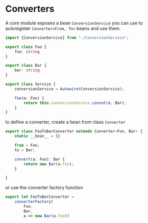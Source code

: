 # Converters

A core module exposes a bean `ConversionService` you can
use to autoregister `Converter<From, To>` beans and use
them.

```ts
import {ConversionService} from "./ConversionService";

export class Foo {
    foo: string
}

export class Bar {
    bar: string
}

export class Service {
    conversionService = Autowire(ConversionService);

    foo(a: Foo) {
        return this.conversionService.convet(a, Bar);
    }
}
```

to define a converter, create a bean from class `Converter`

```ts
export class FooToBarConverter extends Converter<Foo, Bar> {
    static __bean__ = {}

    from = Foo;
    to = Bar;

    convert(a: Foo): Bar {
        return new Bar(a.foo);
    }

}
```

or use the converter factory function

```ts
export let FooToBarConverter = 
    converterFactory(
        Foo, 
        Bar, 
        a => new Bar(a.foo))
```

